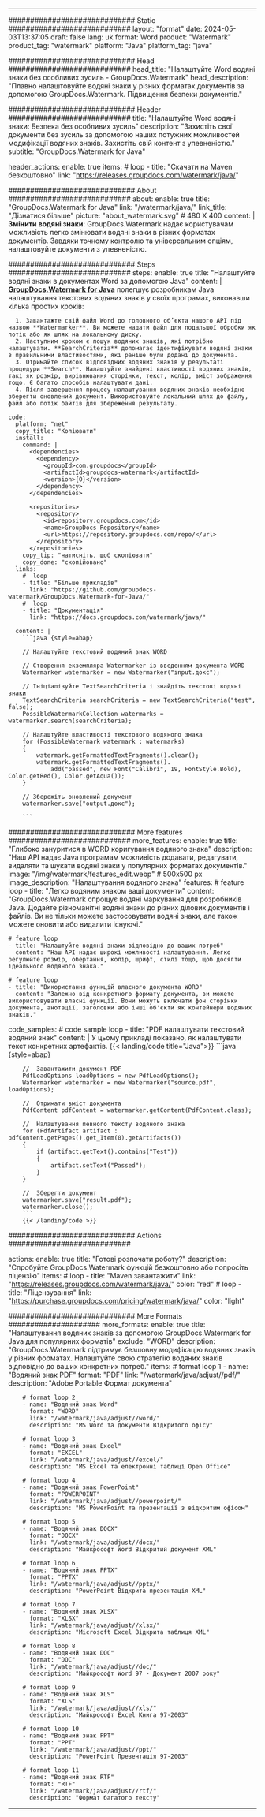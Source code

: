 
---
############################# Static ############################
layout: "format"
date:  2024-05-03T13:37:05
draft: false
lang: uk
format: Word
product: "Watermark"
product_tag: "watermark"
platform: "Java"
platform_tag: "java"

############################# Head ############################
head_title: "Налаштуйте Word водяні знаки без особливих зусиль - GroupDocs.Watermark"
head_description: "Плавно налаштовуйте водяні знаки у різних форматах документів за допомогою GroupDocs.Watermark. Підвищення безпеки документів."

############################# Header ############################
title: "Налаштуйте Word водяні знаки: Безпека без особливих зусиль" 
description: "Захистіть свої документи без зусиль за допомогою наших потужних можливостей модифікації водяних знаків. Захистіть свій контент з упевненістю."
subtitle: "GroupDocs.Watermark for Java" 

header_actions:
  enable: true
  items:
    #  loop
    - title: "Скачати на Maven безкоштовно"
      link: "https://releases.groupdocs.com/watermark/java/"
      
############################# About ############################
about:
    enable: true
    title: "GroupDocs.Watermark for Java"
    link: "/watermark/java/"
    link_title: "Дізнатися більше"
    picture: "about_watermark.svg" # 480 X 400
    content: |
       **Змінити водяні знаки**: GroupDocs.Watermark надає користувачам можливість легко змінювати водяні знаки в різних форматах документів. Завдяки точному контролю та універсальним опціям, налаштовуйте документи з упевненістю.

############################# Steps ############################
steps:
    enable: true
    title: "Налаштуйте водяні знаки в документах Word за допомогою Java"
    content: |
      **[GroupDocs.Watermark for Java](https://products.groupdocs.com/watermark/java/)** полегшує розробникам Java налаштування текстових водяних знаків у своїх програмах, виконавши кілька простих кроків:
      
      1. Завантажте свій файл Word до головного об’єкта нашого API під назвою **Watermarker**. Ви можете надати файл для подальшої обробки як потік або як шлях на локальному диску.
      2. Наступним кроком є ​​пошук водяних знаків, які потрібно налаштувати. **SearchCriteria** допомагає ідентифікувати водяні знаки з правильними властивостями, які раніше були додані до документа.
      3. Отримайте список відповідних водяних знаків у результаті процедури **Search**. Налаштуйте знайдені властивості водяних знаків, такі як розмір, вирівнювання сторінки, текст, колір, вміст зображення тощо. Є багато способів налаштувати дані.
      4. Після завершення процесу налаштування водяних знаків необхідно зберегти оновлений документ. Використовуйте локальний шлях до файлу, файл або потік байтів для збереження результату.
   
    code:
      platform: "net"
      copy_title: "Копіювати"
      install:
        command: |
          <dependencies>
            <dependency>
              <groupId>com.groupdocs</groupId>
              <artifactId>groupdocs-watermark</artifactId>
              <version>{0}</version>
            </dependency>
          </dependencies>

          <repositories>
            <repository>
              <id>repository.groupdocs.com</id>
              <name>GroupDocs Repository</name>
              <url>https://repository.groupdocs.com/repo/</url>
            </repository>
          </repositories>
        copy_tip: "натисніть, щоб скопіювати"
        copy_done: "скопійовано"
      links:
        #  loop
        - title: "Більше прикладів"
          link: "https://github.com/groupdocs-watermark/GroupDocs.Watermark-for-Java/"
        #  loop
        - title: "Документація"
          link: "https://docs.groupdocs.com/watermark/java/"
          
      content: |
        ```java {style=abap}

        // Налаштуйте текстовий водяний знак WORD

        // Створення екземпляра Watermarker із введенням документа WORD
        Watermarker watermarker = new Watermarker("input.докс");

        // Ініціалізуйте TextSearchCriteria і знайдіть текстові водяні знаки
        TextSearchCriteria searchCriteria = new TextSearchCriteria("test", false);
        PossibleWatermarkCollection watermarks = watermarker.search(searchCriteria);
        
        // Налаштуйте властивості текстового водяного знака
        for (PossibleWatermark watermark : watermarks)
        {
            watermark.getFormattedTextFragments().clear();
            watermark.getFormattedTextFragments().
                add("passed", new Font("Calibri", 19, FontStyle.Bold), Color.getRed(), Color.getAqua());
        }

        // Збережіть оновлений документ
        watermarker.save("output.докс");
        
        ```            
        
############################# More features ############################
more_features:
  enable: true
  title: "Глибоко зануритися в WORD коригування водяного знака"
  description: "Наш API надає Java програмам можливість додавати, редагувати, видаляти та шукати водяні знаки у популярних форматах документів."
  image: "/img/watermark/features_edit.webp" # 500x500 px
  image_description: "Налаштування водяного знака"
  features:
    # feature loop
    - title: "Легко водяним знаком ваші документи"
      content: "GroupDocs.Watermark спрощує водяні маркування для розробників Java. Додайте різноманітні водяні знаки до різних ділових документів і файлів. Ви не тільки можете застосовувати водяні знаки, але також можете оновити або видалити існуючі."

    # feature loop
    - title: "Налаштуйте водяні знаки відповідно до ваших потреб"
      content: "Наш API надає широкі можливості налаштування. Легко регулюйте розмір, обертання, колір, шрифт, стилі тощо, щоб досягти ідеального водяного знака."

    # feature loop
    - title: "Використання функцій власного документа WORD"
      content: "Залежно від конкретного формату документа, ви можете використовувати власні функції. Вони можуть включати фон сторінки документа, анотації, заголовки або інші об'єкти як контейнери водяних знаків."
      
  code_samples:
    # code sample loop
    - title: "PDF налаштувати текстовий водяний знак"
      content: |
        У цьому прикладі показано, як налаштувати текст конкретних артефактів.
        {{< landing/code title="Java">}}
        ```java {style=abap}
        
        //  Завантажити документ PDF
        PdfLoadOptions loadOptions = new PdfLoadOptions();
        Watermarker watermarker = new Watermarker("source.pdf", loadOptions);

        //  Отримати вміст документа
        PdfContent pdfContent = watermarker.getContent(PdfContent.class);

        //  Налаштування певного тексту водяного знака
        for (PdfArtifact artifact : pdfContent.getPages().get_Item(0).getArtifacts())
        {
            if (artifact.getText().contains("Test"))
            {
                artifact.setText("Passed");
            }
        }

        //  Зберегти документ
        watermarker.save("result.pdf");
        watermarker.close();
        ```
        {{< /landing/code >}}


############################# Actions ############################

actions:
  enable: true
  title: "Готові розпочати роботу?"
  description: "Спробуйте GroupDocs.Watermark функцій безкоштовно або попросіть ліцензію"
  items:
    #  loop
    - title: "Maven завантажити"
      link: "https://releases.groupdocs.com/watermark/java/"
      color: "red"
        #  loop
    - title: "Ліцензування"
      link: "https://purchase.groupdocs.com/pricing/watermark/java/"
      color: "light"


############################# More Formats #####################
more_formats:
    enable: true
    title: "Налаштування водяних знаків за допомогою GroupDocs.Watermark for Java для популярних форматів"
    exclude: "WORD"
    description: "GroupDocs.Watermark підтримує безшовну модифікацію водяних знаків у різних форматах. Налаштуйте свою стратегію водяних знаків відповідно до ваших конкретних потреб."
    items: 
        # format loop 1
        - name: "Водяний знак PDF"
          format: "PDF"
          link: "/watermark/java/adjust//pdf/"
          description: "Adobe Portable Формат документа"

        # format loop 2
        - name: "Водяний знак Word"
          format: "WORD"
          link: "/watermark/java/adjust//word/"
          description: "MS Word та документи Відкритого офісу"
          
        # format loop 3
        - name: "Водяний знак Excel"
          format: "EXCEL"
          link: "/watermark/java/adjust//excel/"
          description: "MS Excel та електронні таблиці Open Office"

        # format loop 4
        - name: "Водяний знак PowerPoint"
          format: "POWERPOINT"
          link: "/watermark/java/adjust//powerpoint/"
          description: "MS PowerPoint та презентації з відкритим офісом"

        # format loop 5
        - name: "Водяний знак DOCX"
          format: "DOCX"
          link: "/watermark/java/adjust//docx/"
          description: "Майкрософт Word Відкритий документ XML"
          
        # format loop 6
        - name: "Водяний знак PPTX"
          format: "PPTX"
          link: "/watermark/java/adjust//pptx/"
          description: "PowerPoint Відкрита презентація XML"
          
        # format loop 7
        - name: "Водяний знак XLSX"
          format: "XLSX"
          link: "/watermark/java/adjust//xlsx/"
          description: "Microsoft Excel Відкрита таблиця XML"

        # format loop 8
        - name: "Водяний знак DOC"
          format: "DOC"
          link: "/watermark/java/adjust//doc/"
          description: "Майкрософт Word 97 - Документ 2007 року"

        # format loop 9
        - name: "Водяний знак XLS"
          format: "XLS"
          link: "/watermark/java/adjust//xls/"
          description: "Майкрософт Excel Книга 97-2003"

        # format loop 10
        - name: "Водяний знак PPT"
          format: "PPT"
          link: "/watermark/java/adjust//ppt/"
          description: "PowerPoint Презентація 97-2003"

        # format loop 11
        - name: "Водяний знак RTF"
          format: "RTF"
          link: "/watermark/java/adjust//rtf/"
          description: "Формат багатого тексту"

---